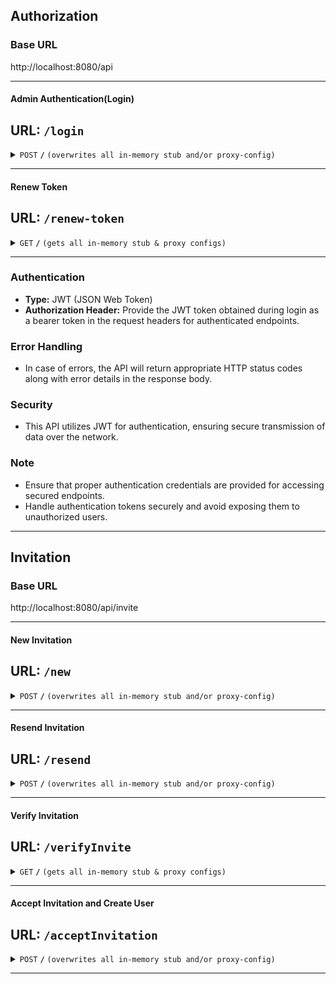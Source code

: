 ## Authorization

### Base URL
http://localhost:8080/api

------------------------------------------------------------------------------------------------------------------------------------------------------

#### Admin Authentication(Login)
**URL:** `/login`
------------------------------------------------------------------------------------------------------------------------------------------------------
<details>
<summary><code>POST</code> <code><b>/</b></code> <code>(overwrites all in-memory stub and/or proxy-config)</code></summary>

##### Parameters
> | name      |  type     | data type               | description                                                           |
> |-----------|-----------|-------------------------|-----------------------------------------------------------------------|
> | emailId   |  String   | object (JSON )          |Use Authorised admin EmailId for login                                 |
> | password  |  String   | object (JSON )          |Password for authenication                                             |


##### Responses

> | http code     | content-type                      | response                                                            |
> |---------------|-----------------------------------|---------------------------------------------------------------------|
> | `201`         | `text/plain;charset=UTF-8`        | 'http Status: Ok', 'message: Login successful'                      |
> | `401`         | `application/json`                |  'http Status: Bad Request', 'message:Unauthorized operation'       |

##### Example cURL

> ```javascript
>  curl -X POST -H "Content-Type: application/json" --data @post.json http://localhost:8889/
> ```

##### Request Body
    ```json
    {
        "emailId": "user@example.com",
        "password": "userpassword"
    }
    ```
##### Response Body Example
    ```json
    {
        "data": {
            "token": "eyJhbGciOiJIUzI1NiIsInR5cCI6IkpXVCJ9.eyJzdWIiOiIxMjM0NTY3ODkwIiwibmFtZSI6IkpvaG4gRG9lIiwiaWF0IjoxNTE2MjM5MDIyfQ.SflKxwRJSMeKKF2QT4fwpMeJf36POk6yJV_adQssw5c"
        },
        "meta": {
            "message": "Login successful",
            "status": "OK"
        }
    }
    ``` 

</details>

------------------------------------------------------------------------------------------------------------------------------------------------------

#### Renew Token
**URL:** `/renew-token`
------------------------------------------------------------------------------------------------------------------------------------------------------
<details>
 <summary><code>GET</code> <code><b>/</b></code> <code>(gets all in-memory stub & proxy configs)</code></summary>

##### Parameters
>None

##### Description
>Generates a new token for the authorized login to verify and the send the invitation.

##### Responses

> | http code     | content-type                      | response                                                            |
> |---------------|-----------------------------------|---------------------------------------------------------------------|
> | `201`         | `JWT key`                         | 'http Status: Ok', 'message: Token Renewed'                         |
> | `401`         | `application/json`                |  'http Status: Bad Request', 'message:Invalid Token'                |
</details>

------------------------------------------------------------------------------------------------------------------------------------------------------

### Authentication
- **Type:** JWT (JSON Web Token)
- **Authorization Header:** Provide the JWT token obtained during login as a bearer token in the request headers for authenticated endpoints.

### Error Handling
- In case of errors, the API will return appropriate HTTP status codes along with error details in the response body.

### Security
- This API utilizes JWT for authentication, ensuring secure transmission of data over the network.

### Note
- Ensure that proper authentication credentials are provided for accessing secured endpoints.
- Handle authentication tokens securely and avoid exposing them to unauthorized users.

------------------------------------------------------------------------------------------------------------------------------------------------------

## Invitation

### Base URL
http://localhost:8080/api/invite

------------------------------------------------------------------------------------------------------------------------------------------------------

#### New Invitation
**URL:** `/new`
------------------------------------------------------------------------------------------------------------------------------------------------------
<details>
<summary><code>POST</code> <code><b>/</b></code> <code>(overwrites all in-memory stub and/or proxy-config)</code></summary>

#### Parameters
> | name      |  type     | data type               | description                                                           |
> |-----------|-----------|-------------------------|-----------------------------------------------------------------------|
> | userName  |  String   | object (JSON )          |Invitee Name                                                           |
> | emailId   |  String   | object (JSON )          |Invitee emailId                                                        |
> | role      |  String   | object (JSON )          |role of the invitee(Admin, Coaches, mentors, ventures, mentees)        |

#### Respones
> | http code     | content-type                      | response                                                            |
> |---------------|-----------------------------------|---------------------------------------------------------------------|
> | `201`         | `text/plain;charset=UTF-8`        | 'http Status: Ok', 'message: Invitation sent successfully'          |
> | `401`         | `application/json`                |  'http Status: Bad Request', 'message:Invitation already sent'      |
> | `401`         | `application/json`                |  'http Status: Bad Request', 'message:User Exists'                  |
> | `401`         | `application/json`                |  'http Status: Bad Request', 'message:Invitation to Same Role'      |
> | `401`         | `application/json`                |  'http Status: Bad Request', 'message:Invitation to Invalid Role'   |
> | `500`         | `application/json`                |  'http Status: Bad request', 'message:Internal Server error'        |

#### Example cURL
>```javascript
>curl -X POST \
>https://your-api-domain.com/invite/new \
>-H 'Content-Type: application/json' \
>-d '{
>       "email": "user@example.com",
>       "role": "ROLE_USER"
>   }'
>```

#### Request Body
>```json
>{
>   "name":"user_name",
>   "email": "user@example.com",
>   "role": "ROLE_USER"
>}
>```

#### Response Body
>```json
>{
>   "message": "Invitation created successfully"
>}
>```
</details>

------------------------------------------------------------------------------------------------------------------------------------------------------

#### Resend Invitation
**URL:**  `/resend`
------------------------------------------------------------------------------------------------------------------------------------------------------
<details>
<summary><code>POST</code> <code><b>/</b></code> <code>(overwrites all in-memory stub and/or proxy-config)</code></summary>

#### Parameters
> | name      |  type     | data type               | description                                                           |
> |-----------|-----------|-------------------------|-----------------------------------------------------------------------|
> | invId     |  UUID     | object (JSON )          |Invitation Id                                                          |

#### Responses
> | http code     | content-type                      | response                                                            |
> |---------------|-----------------------------------|---------------------------------------------------------------------|
> | `401`         | `application/json`                | 'http Status: Bad Request', 'message: Invalid Invitation'           |
> | `401`         | `application/json`                |  'http Status: Bad Request', 'message:Invitation Already Accepted'  |
> | `401`         | `application/json`                |  'http Status: Bad Request', 'message:Unauthorized Operation'       |

#### Example cURL
>```javascript
>curl -X POST \  'https://your-api-domain.com/invite/resend?invId=invitation_id_here' \
>-H 'Authorization: Bearer <your_access_token>'
>```
</details>

------------------------------------------------------------------------------------------------------------------------------------------------------

#### Verify Invitation
**URL:** `/verifyInvite`
------------------------------------------------------------------------------------------------------------------------------------------------------
<details>
 <summary><code>GET</code> <code><b>/</b></code> <code>(gets all in-memory stub & proxy configs)</code></summary>

#### Parameters
> | name      |  type     | data type               | description                                                           |
> |-----------|-----------|-------------------------|-----------------------------------------------------------------------|
> | token     |  UUID     | object (JSON )          |Invitation Token (used to verify the invitation)                       |

#### Responses
> | http code     | content-type                      | response                                                            |
> |---------------|-----------------------------------|---------------------------------------------------------------------|
> | `401`         | `application/json`                | 'http Status: Bad Request', 'message: Invalid Invitation Token'     |
> | `401`         | `application/json`                |  'http Status: Bad Request', 'message:Invitation Already Accepted'  |
> | `401`         | `application/json`                |  'http Status: Bad Request', 'message:Invitation expired'           |

#### Example cURL
>```javascript
>curl -X GET \
> 'https://your-api-domain.com/invite/verifyInvite?token=invitation_token_here'
>```

#### Response Body Example
>```json
>{
>   "data": {
>       "id": "invitation_id",
>       "email": "user@example.com",
>       "role": "ROLE_USER"
>   }
>}
>```
</details>

------------------------------------------------------------------------------------------------------------------------------------------------------

#### Accept Invitation and Create User
**URL:** `/acceptInvitation`
------------------------------------------------------------------------------------------------------------------------------------------------------
<details>
<summary><code>POST</code> <code><b>/</b></code> <code>(overwrites all in-memory stub and/or proxy-config)</code></summary>

#### Parameters
> | name      |  type     | data type               | description                                                           |
> |-----------|-----------|-------------------------|-----------------------------------------------------------------------|
> | token     |  UUID     | object (JSON )          |Invitation Token (used to verify the invitation)                       |
> | userName  |  String   | object (JSON )          |User Name                                                              |
> | emailId   |  String   | object (JSON )          |Use Authorised EmailId for login                                       |
> | password  |  String   | object (JSON )          |Password for authenication                                             |
> | contact   |  String   | object (JSON )          |User contact                                                           |
> | Linkedin  |  String   | object (JSON )          |Social Media                                                           |
> | Role      |  String   | object (JSON )          |Role provided by the admin                                             |

#### Responses
> | http code     | content-type                      | response                                                            |
> |---------------|-----------------------------------|---------------------------------------------------------------------|
> | `201`         | `text/plain;charset=UTF-8`        | 'http Status: Ok', 'message: User created successfully'             |
> | `201`         | `text/plain;charset=UTF-8`        | 'http Status: Ok', 'message: Invitation Accepted'                   |
> | `401`         | `application/json`                |  'http Status: Bad Request', 'message:Invalid Invitation '          |
> | `401`         | `application/json`                |  'http Status: Bad Request', 'message:Invitation Expired'           |
> | `500`         | `application/json`                |  'http Status: Internal Server Error', 'message:Error occured while processing the request'        |

#### Example cURL
>```javascript
>curl -X POST \
>'https://your-api-domain.com/invite/acceptInvitation?token=invitation_token_here' \
> -H 'Content-Type: application/json' \
> -d '{
>       "username": "newuser",
>       "password": "password"
>   }'
>```
</details>

------------------------------------------------------------------------------------------------------------------------------------------------------


